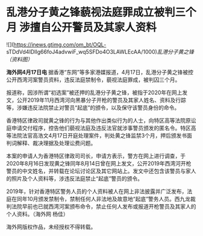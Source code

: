 # 乱港分子黄之锋藐视法庭罪成立被判三个月 涉擅自公开警员及其家人资料

![](https://inews.gtimg.com/om_bt/OQL-
sTDdVd4IDIIg66foJ4advwiF_wq5SFDo4O3LAWLEcAA/1000)_乱港分子黄之锋（资料图）_

**海外网4月17日电** 据香港“东网”等多家港媒报道，4月17日，乱港分子黄之锋被控公开西湾河案警员资料，违反法庭禁制令，藐视法庭罪成，被判囚三个月。

报道称，因涉所谓“初选案”被还押的乱港分子黄之锋，被指于2020年在网上发文，公开2019年11月西湾河向黑暴分子开枪的警员及其家人姓名、资料及行踪等，涉嫌违反法院禁止对警员“起底”的颁令，以及保守该警员身份的命令。

香港特区律政司就黄之锋的行为与其他作出类似行为的人士，向特区高等法院原讼庭申请交付程序，控告他们藐视法庭及违反法官就涉事警员颁发的匿名令。特区高等法院法官高浩文4月17日开庭处理案件，判处黄之锋监禁3个月，押后颁发书面判词解释、裁决理据及处理讼费问题。

本案的申请人为香港特区律政司司长，申请方表示，警方在网上进行调查，于2020年8月16日发现黄之锋同年8月14日曾在网上发文，公开2019年西湾河开枪警员的中文姓名，并转载在论坛讨论区及其它网站上。发文中还包含该警员与家人的照片及个人资料等，涉违反法庭禁止“起底”警员的颁令。

2019年，针对香港特区警务人员的个人资料被人在网上非法披露并广泛发布，法庭在同年10月颁发禁制令，禁制任何人非法地及故意地“起底”警务人员。西九龙裁判法院早前也已就西湾河案颁布命令，禁止任何人发布或报道开枪警员及其家人的个人资料。（海外网
杨佳）

海外网版权作品，未经授权不得转载。

